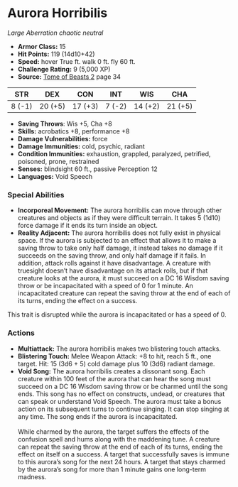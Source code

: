 # Aurora Horribilis

*Large* *Aberration* *chaotic neutral*

- **Armor Class:** 15
- **Hit Points:** 119 (14d10+42)
- **Speed:** hover True ft. walk 0 ft. fly 60 ft.
- **Challenge Rating:** 9 (5,000 XP)
- **Source:** [Tome of Beasts 2](https://koboldpress.com/kpstore/product/tome-of-beasts-2-for-5th-edition) page 34

| STR | DEX | CON | INT | WIS | CHA |
| --- | --- | --- | --- | --- | --- |
| 8 (-1) | 20 (+5) | 17 (+3) | 7 (-2) | 14 (+2) | 21 (+5) |

- **Saving Throws**: Wis +5, Cha +8
- **Skills:** acrobatics +8, performance +8
- **Damage Vulnerabilities:** force
- **Damage Immunities:** cold, psychic, radiant
- **Condition Immunities:** exhaustion, grappled, paralyzed, petrified, poisoned, prone, restrained
- **Senses:** blindsight 60 ft., passive Perception 12
- **Languages:** Void Speech
### Special Abilities
- **Incorporeal Movement:** The aurora horribilis can move through other creatures and objects as if they were difficult terrain. It takes 5 (1d10) force damage if it ends its turn inside an object.
- **Reality Adjacent:** The aurora horribilis does not fully exist in physical space. If the aurora is subjected to an effect that allows it to make a saving throw to take only half damage, it instead takes no damage if it succeeds on the saving throw, and only half damage if it fails. In addition, attack rolls against it have disadvantage. A creature with truesight doesn’t have disadvantage on its attack rolls, but if that creature looks at the aurora, it must succeed on a DC 16 Wisdom saving throw or be incapacitated with a speed of 0 for 1 minute. An incapacitated creature can repeat the saving throw at the end of each of its turns, ending the effect on a success.

This trait is disrupted while the aurora is incapacitated or has a speed of 0.
### Actions
- **Multiattack:** The aurora horribilis makes two blistering touch attacks.
- **Blistering Touch:** Melee Weapon Attack: +8 to hit, reach 5 ft., one target. Hit: 15 (3d6 + 5) cold damage plus 10 (3d6) radiant damage.
- **Void Song:** The aurora horribilis creates a dissonant song. Each creature within 100 feet of the aurora that can hear the song must succeed on a DC 16 Wisdom saving throw or be charmed until the song ends. This song has no effect on constructs, undead, or creatures that can speak or understand Void Speech. The aurora must take a bonus action on its subsequent turns to continue singing. It can stop singing at any time. The song ends if the aurora is incapacitated.<br><br>While charmed by the aurora, the target suffers the effects of the confusion spell and hums along with the maddening tune. A creature can repeat the saving throw at the end of each of its turns, ending the effect on itself on a success. A target that successfully saves is immune to this aurora’s song for the next 24 hours. A target that stays charmed by the aurora’s song for more than 1 minute gains one long-term madness.


